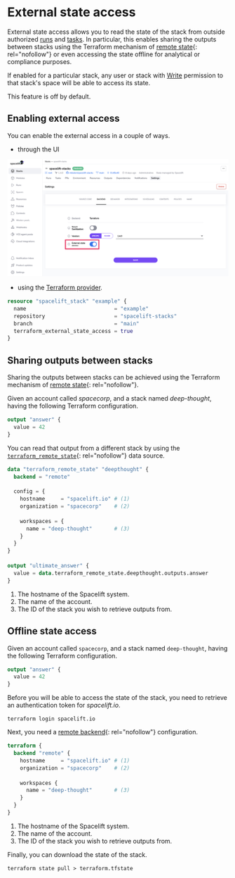 # External state access

External state access allows you to read the state of the stack from outside authorized [runs](../../concepts/run/README.md) and [tasks](../../concepts/run/task.md). In particular, this enables sharing the outputs between stacks using the Terraform mechanism of [remote state](https://www.terraform.io/docs/providers/terraform/d/remote_state.html){: rel="nofollow"} or even accessing the state offline for analytical or compliance purposes.

If enabled for a particular stack, any user or stack with [Write](../../concepts/spaces/access-control.md) permission to that stack's space will be able to access its state.

This feature is off by default.

## Enabling external access

You can enable the external access in a couple of ways.

- through the UI

![](../../assets/screenshots/external-state-access-enable.png)

- using the [Terraform provider](https://registry.terraform.io/providers/spacelift-io/spacelift).

```terraform
resource "spacelift_stack" "example" {
  name                            = "example"
  repository                      = "spacelift-stacks"
  branch                          = "main"
  terraform_external_state_access = true
}
```

## Sharing outputs between stacks

Sharing the outputs between stacks can be achieved using the Terraform mechanism of [remote state](https://www.terraform.io/docs/providers/terraform/d/remote_state.html){: rel="nofollow"}.

Given an account called _spacecorp_, and a stack named _deep-thought_, having the following Terraform configuration.

```terraform
output "answer" {
  value = 42
}
```

You can read that output from a different stack by using the [`terraform_remote_state`](https://www.terraform.io/docs/providers/terraform/d/remote_state.html){: rel="nofollow"} data source.

```terraform
data "terraform_remote_state" "deepthought" {
  backend = "remote"

  config = {
    hostname     = "spacelift.io" # (1)
    organization = "spacecorp"    # (2)

    workspaces = {
      name = "deep-thought"       # (3)
    }
  }
}

output "ultimate_answer" {
  value = data.terraform_remote_state.deepthought.outputs.answer
}
```

1. The hostname of the Spacelift system.
2. The name of the account.
3. The ID of the stack you wish to retrieve outputs from.

## Offline state access

Given an account called `spacecorp`, and a stack named `deep-thought`, having the following Terraform configuration.

```terraform
output "answer" {
  value = 42
}
```

Before you will be able to access the state of the stack, you need to retrieve an authentication token for _spacelift.io_.

```shell
terraform login spacelift.io
```

Next, you need a [remote backend](https://developer.hashicorp.com/terraform/language/settings/backends/remote){: rel="nofollow"} configuration.

```terraform
terraform {
  backend "remote" {
    hostname     = "spacelift.io" # (1)
    organization = "spacecorp"    # (2)

    workspaces {
      name = "deep-thought"       # (3)
    }
  }
}

```

1. The hostname of the Spacelift system.
2. The name of the account.
3. The ID of the stack you wish to retrieve outputs from.

Finally, you can download the state of the stack.

```shell
terraform state pull > terraform.tfstate
```
